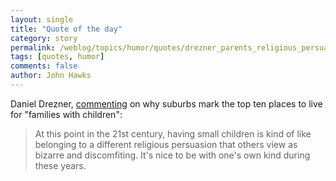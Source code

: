 ```yaml
---
layout: single 
title: "Quote of the day" 
category: story
permalink: /weblog/topics/humor/quotes/drezner_parents_religious_persuasion.html
tags: [quotes, humor] 
comments: false 
author: John Hawks 
---
```



<p>
Daniel Drezner, <a href="http://www.danieldrezner.com/archives/003290.html">commenting</a> on why suburbs mark the top ten places to live for "families with children": 
</p>

<blockquote>At this point in the 21st century, having small children is kind of like belonging to a different religious persuasion that others view as bizarre and discomfiting. It's nice to be with one's own kind during these years. </blockquote>

